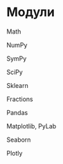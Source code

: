 # Модули

Math

NumPy

SymPy

SciPy

Sklearn

Fractions

Pandas

Matplotlib, PyLab

Seaborn

Plotly
